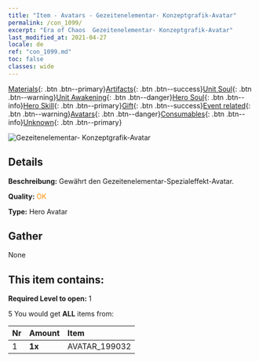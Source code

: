 ```yaml
---
title: "Item - Avatars - Gezeitenelementar- Konzeptgrafik-Avatar"
permalink: /con_1099/
excerpt: "Era of Chaos  Gezeitenelementar- Konzeptgrafik-Avatar"
last_modified_at: 2021-04-27
locale: de
ref: "con_1099.md"
toc: false
classes: wide
---
```

 [Materials](/ItemsDE/){: .btn .btn--primary}[Artifacts](/ItemsDE/Artifacts/){: .btn .btn--success}[Unit Soul](/ItemsDE/UnitSoul/){: .btn .btn--warning}[Unit Awakening](/ItemsDE/UnitAwakening/){: .btn .btn--danger}[Hero Soul](/ItemsDE/HeroSoul/){: .btn .btn--info}[Hero Skill](/ItemsDE/HeroSkill/){: .btn .btn--primary}[Gift](/ItemsDE/Gift/){: .btn .btn--success}[Event related](/ItemsDE/Events/){: .btn .btn--warning}[Avatars](/ItemsDE/Avatars/){: .btn .btn--danger}[Consumables](/ItemsDE/Consumables/){: .btn .btn--info}[Unknown](/ItemsDE/Unknown/){: .btn .btn--primary}

 ![Gezeitenelementar- Konzeptgrafik-Avatar](/images/u/ti_hailing1.jpg)

## Details
 **Beschreibung:** Gewährt den Gezeitenelementar-Spezialeffekt-Avatar.

 **Quality:** <span style="color: #FF8C00">OK</span>

 **Type:** Hero Avatar

## Gather

  None

## This item contains:

 **Required Level to open:** 1

 5 You would get **ALL** items  from:

  | Nr | Amount |     Item    |
  |:---|:-------|:------------|
  | 1 |  **1x** | AVATAR_199032 |  | 

